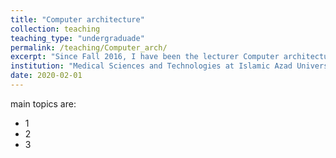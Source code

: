 ```yaml
---
title: "Computer architecture"
collection: teaching
teaching_type: "undergraduade"
permalink: /teaching/Computer_arch/ 
excerpt: "Since Fall 2016, I have been the lecturer Computer architecture course at Azad University, Science and Research Branch."
institution: "Medical Sciences and Technologies at Islamic Azad University, Science and Research Branch"
date: 2020-02-01
---
```

main topics are:
* 1
* 2
* 3
